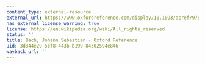 ```yaml
---
content_type: external-resource
external_url: https://www.oxfordreference.com/display/10.1093/acref/9780198158967.001.0001/acref-9780198158967-e-403?rskey=0WwUWj&result=1
has_external_license_warning: true
license: https://en.wikipedia.org/wiki/All_rights_reserved
status: ''
title: Bach, Johann Sebastian - Oxford Reference
uid: 3d344e29-5cf8-443b-b199-84302594e846
wayback_url: ''
---
```

